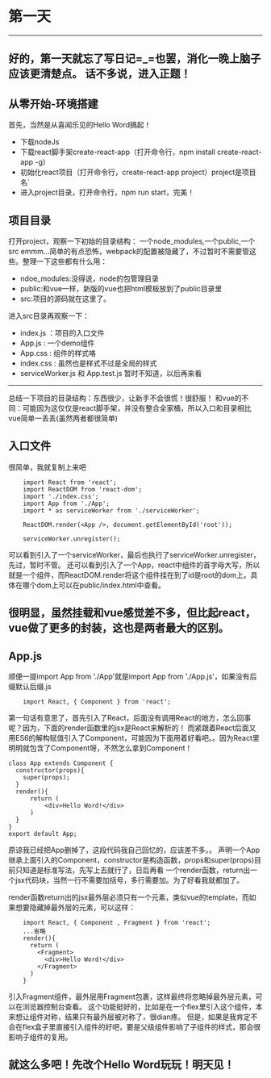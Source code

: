 # 第一天
---
好的，第一天就忘了写日记=_=也罢，消化一晚上脑子应该更清楚点。
话不多说，进入正题！
---
## 从零开始-环境搭建
首先，当然是从喜闻乐见的Hello Word搞起！
+ 下载nodeJs
+ 下载react脚手架create-react-app（打开命令行，npm install create-react-app -g）
+ 初始化react项目（打开命令行，create-react-app project）project是项目名`
+ 进入project目录，打开命令行，npm run start，完美！

## 项目目录
打开project，观察一下初始的目录结构：
一个node_modules,一个public,一个src
emmm...简单的有点恐怖，webpack的配置被隐藏了，不过暂时不需要管这些。整理一下这些都有什么用：
+ ndoe_modules:没得说，node的包管理目录
+ public:和vue一样，新版的vue也把html模板放到了public目录里
+ src:项目的源码就在这里了。

进入src目录再观察一下：
+ index.js ：项目的入口文件
+ App.js : 一个demo组件
+ App.css : 组件的样式咯
+ index.css : 虽然也是样式不过是全局的样式
+ serviceWorker.js 和 App.test.js 暂时不知道，以后再来看
---
总结一下项目的目录结构：东西很少，让新手不会很慌！很舒服！
和vue的不同：可能因为这仅仅是react脚手架，并没有整合全家桶，所以入口和目录相比vue简单一丢丢(虽然两者都很简单)

## 入口文件
很简单，我就复制上来吧
```
    import React from 'react';
    import ReactDOM from 'react-dom';
    import './index.css';
    import App from './App';
    import * as serviceWorker from './serviceWorker';

    ReactDOM.render(<App />, document.getElementById('root'));

    serviceWorker.unregister();
```
可以看到引入了一个serviceWorker，最后也执行了serviceWorker.unregister，先过，暂时不管。
还可以看到引入了一个App，react中组件的首字母大写，所以<App />就是一个组件，而ReactDOM.render将这个组件挂在到了id是root的dom上。具体在哪个dom上可以在public/index.html中查看。

很明显，虽然挂载和vue感觉差不多，但比起react，vue做了更多的封装，这也是两者最大的区别。
---
## App.js
顺便一提import App from './App'就是import App from './App.js'，如果没有后缀默认后缀.js
```
    import React, { Component } from 'react';
```
第一句话有意思了，首先引入了React，后面没有调用React的地方，怎么回事呢？因为，下面的render函数里的jsx是React来解析的！
而紧跟着React后面又用ES6的解构赋值引入了Component，可能因为下面用着好看吧。。因为React里明明就包含了Component呀，不然怎么拿到Component！

```
class App extends Component {
  constructor(props){
    super(props);
  }
  render(){
      return (
          <div>Hello Word!</div>
      )
  }
}
export default App;

```
原谅我已经把App删掉了，这段代码我自己回忆的，应该差不多。。
声明一个App继承上面引入的Component，constructor是构造函数，props和super(props)目前只知道是标准写法，先写上去就行了，日后再看
一个render函数，return出一个jsx代码块，当然一行不需要加括号，多行需要加。为了好看我就都加了。

render函数return出的jsx最外层必须只有一个元素，类似vue的template，而如果想要隐藏掉最外层的元素，可以这样：
```
    import React, { Component , Fragment } from 'react';
    ...省略
    render(){
      return (
        <Fragment>
          <div>Hello Word!</div>
        </Fragment>
      )
    }
```
引入Fragment组件，最外层用Fragment包裹，这样最终将忽略掉最外层元素，可以在浏览器控制台查看。
这个功能挺好的，比如是在一个flex里引入这个组件，本来想让组件对称，结果只有最外层被对称了，很dian疼。
但是，如果是我肯定不会在flex盒子里直接引入组件的好吧，要是父级组件影响了子组件的样式，那会很影响子组件的复用。

## 就这么多吧！先改个Hello Word玩玩！明天见！
